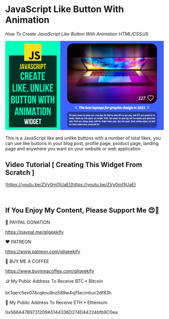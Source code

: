 # JavaScript Like Button With Animation

_How To Create JavaScript Like Button With Animation HTML/CSS/JS_

![Thumbnail](https://raw.githubusercontent.com/saeedkohansal/JavaScript-Like-Button-With-Animation/main/js-like-unlike-button-with-animation.png "Thumbnail")

This is a JavaScript like and unlike buttons with a number of total likes, you can use like buttons in your blog post, profile page, product page, landing page and anywhere you want on your website or web application

## Video Tutorial [ Creating This Widget From Scratch ]
[https://youtu.be/ZVy0mI1jUaE](https://youtu.be/ZVy0mI1jUaE)

 

## If You Enjoy My Content, Please Support Me 😍🙏

💙 PAYPAL DONATION

https://paypal.me/gilgeekify

❤️ PATREON

https://www.patreon.com/gilgeekify

💛 BUY ME A COFFEE

https://www.buymeacoffee.com/gilgeekify

🪙 My Public Address To Receive BTC • Bitcoin

bc1qerc5ev074cqknu9nz589w4vjf5ecmhuc2df83h

🥈 My Public Address To Receive ETH • Ethereum

0x566A47B9731209A5144336D274D44224bfb9C0ea
